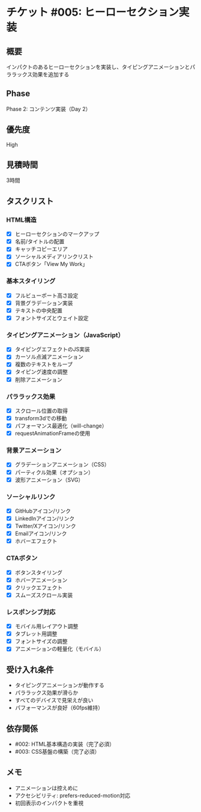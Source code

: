 # チケット #005: ヒーローセクション実装

## 概要
インパクトのあるヒーローセクションを実装し、タイピングアニメーションとパララックス効果を追加する

## Phase
Phase 2: コンテンツ実装（Day 2）

## 優先度
High

## 見積時間
3時間

## タスクリスト

### HTML構造
- [x] ヒーローセクションのマークアップ
- [x] 名前/タイトルの配置
- [x] キャッチコピーエリア
- [x] ソーシャルメディアリンクリスト
- [x] CTAボタン「View My Work」

### 基本スタイリング
- [x] フルビューポート高さ設定
- [x] 背景グラデーション実装
- [x] テキストの中央配置
- [x] フォントサイズとウェイト設定

### タイピングアニメーション（JavaScript）
- [x] タイピングエフェクトのJS実装
- [x] カーソル点滅アニメーション
- [x] 複数のテキストをループ
- [x] タイピング速度の調整
- [x] 削除アニメーション

### パララックス効果
- [x] スクロール位置の取得
- [x] transform3dでの移動
- [x] パフォーマンス最適化（will-change）
- [x] requestAnimationFrameの使用

### 背景アニメーション
- [x] グラデーションアニメーション（CSS）
- [x] パーティクル効果（オプション）
- [x] 波形アニメーション（SVG）

### ソーシャルリンク
- [x] GitHubアイコン/リンク
- [x] LinkedInアイコン/リンク
- [x] Twitter/Xアイコン/リンク
- [x] Emailアイコン/リンク
- [x] ホバーエフェクト

### CTAボタン
- [x] ボタンスタイリング
- [x] ホバーアニメーション
- [x] クリックエフェクト
- [x] スムーズスクロール実装

### レスポンシブ対応
- [x] モバイル用レイアウト調整
- [x] タブレット用調整
- [x] フォントサイズの調整
- [x] アニメーションの軽量化（モバイル）

## 受け入れ条件
- タイピングアニメーションが動作する
- パララックス効果が滑らか
- すべてのデバイスで見栄えが良い
- パフォーマンスが良好（60fps維持）

## 依存関係
- #002: HTML基本構造の実装（完了必須）
- #003: CSS基盤の構築（完了必須）

## メモ
- アニメーションは控えめに
- アクセシビリティ: prefers-reduced-motion対応
- 初回表示のインパクトを重視